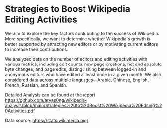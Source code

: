 # Strategies to Boost Wikipedia Editing Activities

We aim to explore the key factors contributing to the success of Wikipedia. More specifically, we want to determine whether Wikipedia's growth is better supported by attracting new editors or by motivating current editors to increase their contributions.

We analyzed data on the number of editors and editing activities with various metrics, including edit counts, new page creations, net and absolute byte changes, and page edits, distinguishing between logged-in and anonymous editors who have edited at least once in a given month. We also considered data across multiple languages—Arabic, Chinese, English, French, Russian, and Spanish. 

Detailed Analysis can be found at the report https://github.com/aryas0ng/wikipedia-analysis/blob/main/Strategies%20to%20Boost%20Wikipedia%20Editing%20Activities.pdf

Data source: https://stats.wikimedia.org/
